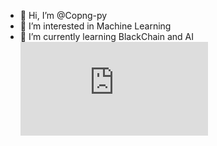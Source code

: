 - 👋 Hi, I’m @Copng-py
- 👀 I’m interested in Machine Learning
- 🌱 I’m currently learning BlackChain and AI
![ezcv logo](https://wallpapers.com/wallpapers/ice-bear-cartoon-we-bare-bears-0j5gil7wj4z802l7.html)
<!---
Copng-py/Copng-py is a ✨ special ✨ repository because its `README.md` (this file) appears on your GitHub profile.
You can click the Preview link to take a look at your changes.
--->

